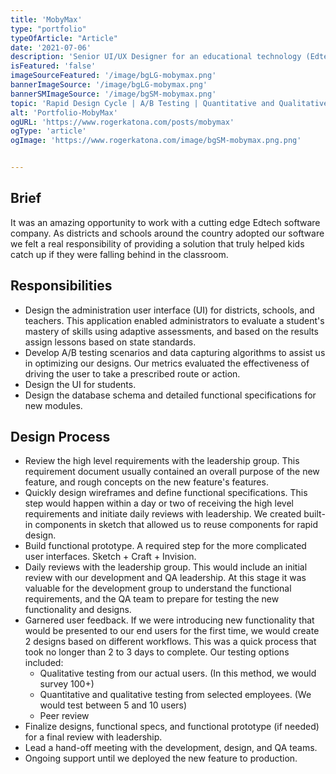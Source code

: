 ```yaml
---
title: 'MobyMax'
type: "portfolio"
typeOfArticle: "Article"
date: '2021-07-06'
description: 'Senior UI/UX Designer for an educational technology (Edtech) company '
isFeatured: 'false'
imageSourceFeatured: '/image/bgLG-mobymax.png'
bannerImageSource: '/image/bgLG-mobymax.png'
bannerSMImageSource: '/image/bgSM-mobymax.png'
topic: 'Rapid Design Cycle | A/B Testing | Quantitative and Qualitative Testing | Functional Prototypes | Agile Methodology'
alt: 'Portfolio-MobyMax'
ogURL: 'https://www.rogerkatona.com/posts/mobymax'
ogType: 'article'
ogImage: 'https://www.rogerkatona.com/image/bgSM-mobymax.png.png'


---
```


## Brief
It was an amazing opportunity to work with a cutting edge Edtech software company.  As districts and schools around the country adopted our software we felt a real responsibility of providing a solution that truly helped kids catch up if they were falling behind in the classroom.

## Responsibilities
- Design the administration user interface (UI) for districts, schools, and teachers.  This application enabled administrators to evaluate a student's mastery of skills using adaptive assessments, and based on the results assign lessons based on state standards.
- Develop A/B testing scenarios and data capturing algorithms to assist us in optimizing our designs.  Our metrics evaluated the effectiveness of driving the user to take a prescribed route or action.
- Design the UI for students. 
- Design the database schema and detailed functional specifications for new modules.  

## Design Process
- Review the high level requirements with the leadership group.  This requirement document usually contained an overall purpose of the new feature, and rough concepts on the new feature's features.
- Quickly design wireframes and define functional specifications. This step would happen within a day or two of receiving the high level requirements and initiate daily reviews with leadership.  We created built-in components in sketch that allowed us to reuse components for rapid design. 
- Build functional prototype.  A required step for the more complicated user interfaces.  Sketch + Craft + Invision.  
- Daily reviews with the leadership group.  This would include an initial review with our development and QA leadership.  At this stage it was valuable for the development group to understand the functional requirements, and the QA team to prepare for testing the new functionality and designs.
- Garnered user feedback.  If we were introducing new functionality that would be presented to our end users for the first time, we would create 2 designs based on different workflows.  This was a quick process that took no longer than 2 to 3 days to complete.  Our testing options included:
    - Qualitative testing from our actual users. (In this method, we would survey 100+)
    - Quantitative and qualitative testing from selected employees. (We would test between 5 and 10 users)
    - Peer review
- Finalize designs, functional specs, and functional prototype (if needed) for a final review with leadership.
- Lead a hand-off meeting with the development, design, and QA teams.
- Ongoing support until we deployed the new feature to production.
    